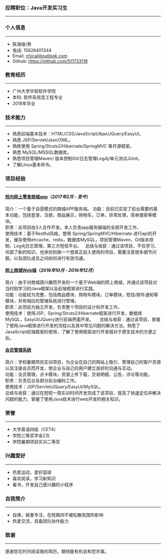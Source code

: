 ### 应聘职位：Java开发实习生
---

### 个人信息
----
- 陈海俊/男
- 电话: 15626401344
- Email: <chjcal@outlook.com>
- Github: https://github.com/511733119

### 教育经历
---
- 广州大学华软软件学院
- 本科: 软件系信息工程专业
- 2018年毕业

### 技术能力
---
- 熟悉前端基本技术：HTML/CSS/JavaScript/Ajax/JQuery/EasyUI。
- 熟悉 JSP/Servlet/Json/XML。
- 熟练使用 Spring/Struts2/Hibernate/SpringMVC 等开源框架。
- 熟悉 MySQL/MSSQL数据库。  
- 熟悉项目管理Maven/ 版本控制Git/日志管理Log4j/单元测试JUnit。  
- 了解Linux基本命令。


### 项目经验
---
#### [校内网上零食商城app](https://github.com/511733119/HR-Shop)（*2017年2月 - 至今*）  

简介：一个基于自营模式的商城APP服务端。 
功能：目前已实现了前台需要的基本功能，包括登录，注册，商品展示，购物车，订单，异常处理，简单搜索等模块。  
职责：此项目由3人合作开发，本人负责app服务器端的全部开发工作。  
使用技术：基于Restful风格，使用 Spring/SpringMVC/Hibernate 进行api的开发，缓存使用ehcache，redis，数据库MySQL，项目管理Maven，Git版本控制，Log4j日志管理，第三方短信平台。  
总结与收获：通过该项目，不仅学习、巩固了新的知识，也体验到做一个想真正投入使用的项目，需要注意很多细节问题。以及团队成员之间如何进行有效沟通。

#### [网上商城Web端](https://github.com/511733119/shop)（*2016年10月 - 2016年12月*）
 
简介：由于对商城感兴趣而开发的一个基于Web端的网上商城，并通过该项目对当时刚学习的Java框架以及前端框架进行实践。   
功能：功能较为完整，包括商品模块，购物车模块，订单模块，短信/邮件通知等模块，并有相应的管理系统进行管理。  
职责：此项目为独立开发，负责整个项目的设计和开发工作。  
使用技术：使用JSP，Spring/Struts2/Hibernate框架进行开发，数据库MySQL，EasyUI/JQuery进行前端界面开发。    
总结与收获：通过该项目，掌握了使用Java框架进行开发的流程以及其中常见问题的解决方法，熟悉了JavaScript前端框架的使用，了解了使用框架进行开发相对于原生技术的方便之处。

#### [会员管理系统](https://github.com/511733119/Member)

简介：学校暑期项目实训项目，为企业在自己的网站上吸引、管理自己的客户资源以及注册会员而开发，使企业与自己的用户建立良好的沟通与互动。  
功能：会员管理，点卡模块，资源上传下载，交易明细，公告，评论等功能。  
职责：负责后台及部分前台编码工作。  
使用技术：JSP/Servlet/JQuery/EasyUI/MySQL。  
总结与收获：通过在短短一周实训时间开发完成了该项目，提高了快速定位并解决问题的能力，掌握了使用Java技术进行web开发的相关知识。

### 荣誉
----
- 大学英语四级（CET4）
- 学院三等奖学金2次
- 学院暑期项目实训二等奖

### 兴趣爱好
---
- 热爱运动，爱好篮球
- 喜欢阅读，学习新知识
- 看书，开发自己感兴趣的小程序

### 自我简介
---
- 自律，做事专注，在校期间不被松散氛围所影响
- 热爱交流，具备团队协作能力

### 致谢
---
感谢您花时间阅读我的简历，期待能有机会和您共事。

